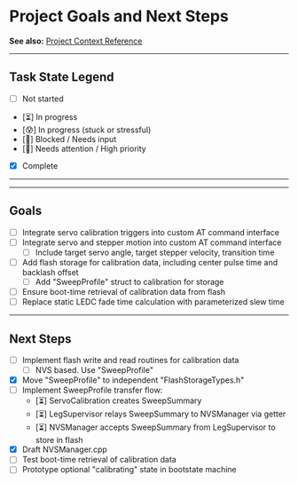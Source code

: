 
# Project Goals and Next Steps

**See also:** [Project Context Reference](./Project_Context.md)

---

## Task State Legend

- [ ] Not started
- [⏳] In progress
- [😰] In progress (stuck or stressful)
- [🧩] Blocked / Needs input
- [🚩] Needs attention / High priority
- [x] Complete

---

---

## Goals

- [ ] Integrate servo calibration triggers into custom AT command interface
- [ ] Integrate servo and stepper motion into custom AT command interface
    - [ ] Include target servo angle, target stepper velocity, transition time
- [ ] Add flash storage for calibration data, including center pulse time and backlash offset
    - [ ] Add "SweepProfile" struct to calibration for storage
- [ ] Ensure boot-time retrieval of calibration data from flash
- [ ] Replace static LEDC fade time calculation with parameterized slew time

---

## Next Steps

- [ ] Implement flash write and read routines for calibration data
    - [ ] NVS based. Use "SweepProfile"
- [x] Move "SweepProfile" to independent "FlashStorageTypes.h"
- [ ] Implement SweepProfile transfer flow:
    - [⏳] ServoCalibration creates SweepSummary
    - [⏳] LegSupervisor relays SweepSummary to NVSManager via getter
    - [⏳] NVSManager accepts SweepSummary from LegSupervisor to store in flash
- [x] Draft NVSManager.cpp
- [ ] Test boot-time retrieval of calibration data
- [ ] Prototype optional "calibrating" state in bootstate machine
